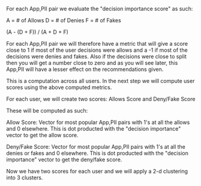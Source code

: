 For each App,PII pair we evaluate the "decision importance score" as such:

A = # of Allows
D = # of Denies
F = # of Fakes

(A - (D + F)) / (A + D + F)

For each App,PII pair we will therefore have a metric that will give a score close to 1 if most of the user decisions were allows and a -1 if most of the decisions were denies and fakes. Also if the decisions were close to split then you will get a number close to zero and as you will see later, this App,PII will have a lesser effect on the recommendations given.

This is a computation across all users. In the next step we will compute user scores using the above computed metrics.

For each user, we will create two scores: Allows Score and Deny/Fake Score

These will be computed as such:

Allow Score: Vector for most popular App,PII pairs with 1's at all the allows and 0 elsewhere. This is dot producted with the "decision importance" vector to get the allow score.

Deny/Fake Score: Vector for most popular App,PII pairs with 1's at all the denies or fakes and 0 elsewhere. This is dot producted with the "decision importance" vector to get the deny/fake score.

Now we have two scores for each user and we will apply a 2-d clustering into 3 clusters.



